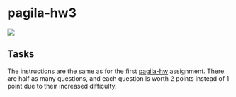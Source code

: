 # pagila-hw3
[![](https://github.com/laurenleadbetter/pagila-hw3/workflows/tests/badge.svg)](https://github.com/laurenleadbetter/pagila-hw3/actions?query=workflow%3Atests)

## Tasks

The instructions are the same as for the first [pagila-hw](https://github.com/mikeizbicki/pagila-hw) assignment.
There are half as many questions, and each question is worth 2 points instead of 1 point due to their increased difficulty.
